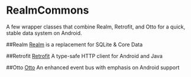 # RealmCommons
A few wrapper classes that combine Realm, Retrofit, and Otto for a quick, stable data system on Android.

##Realm
[Realm](https://realm.io/) is a replacement for SQLite & Core Data

##Retrofit
[Retrofit](http://square.github.io/retrofit/) A type-safe HTTP client for Android and Java

##Otto
[Otto](http://square.github.io/otto/) An enhanced event bus with emphasis on Android support
